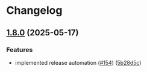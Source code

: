 # Changelog

## [1.8.0](https://github.com/bensteUEM/ChurchToolsAPI/compare/1.7.3...v1.8.0) (2025-05-17)


### Features

* implemented release automation ([#154](https://github.com/bensteUEM/ChurchToolsAPI/issues/154)) ([5b28d5c](https://github.com/bensteUEM/ChurchToolsAPI/commit/5b28d5c71f32a5e6470776af13285ee297158767))

